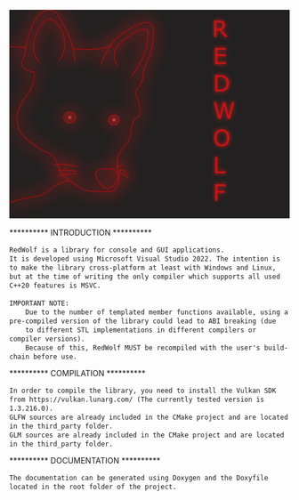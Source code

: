 ![alt text](https://github.com/DavidePistilli173/RedWolf/blob/devel/RedWolf/logo/RedWolf.png?raw=true)

********** INTRODUCTION **********

    RedWolf is a library for console and GUI applications.
    It is developed using Microsoft Visual Studio 2022. The intention is to make the library cross-platform at least with Windows and Linux, 
    but at the time of writing the only compiler which supports all used C++20 features is MSVC.

    IMPORTANT NOTE:
        Due to the number of templated member functions available, using a pre-compiled version of the library could lead to ABI breaking (due
        to different STL implementations in different compilers or compiler versions).
        Because of this, RedWolf MUST be recompiled with the user's build-chain before use.

********** COMPILATION **********

    In order to compile the library, you need to install the Vulkan SDK from https://vulkan.lunarg.com/ (The currently tested version is 1.3.216.0).
    GLFW sources are already included in the CMake project and are located in the third_party folder.
    GLM sources are already included in the CMake project and are located in the third_party folder.

********** DOCUMENTATION **********

    The documentation can be generated using Doxygen and the Doxyfile located in the root folder of the project.

